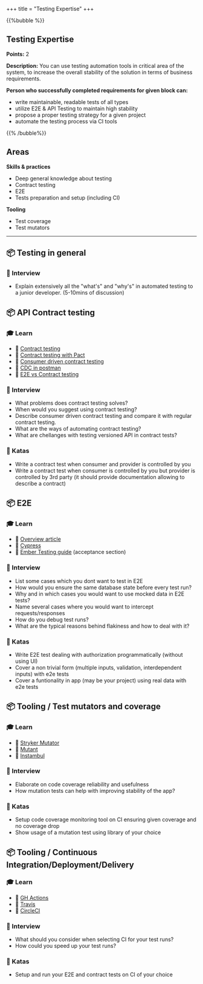 +++
title = "Testing Expertise"
+++

{{%bubble %}}

## Testing Expertise

**Points:** 2

**Description:** You can use testing automation tools in critical area of the system, to increase the overall stability of the solution in terms of business requirements.

**Person who successfully completed requirements for given block can:**

- write maintainable, readable tests of all types
- utilize E2E & API Testing to maintain high stability
- propose a proper testing strategy for a given project
- automate the testing process via CI tools

{{% /bubble%}}

## Areas

**Skills & practices**

- Deep general knowledge about testing
- Contract testing
- E2E
- Tests preparation and setup (including CI)

**Tooling**

- Test coverage
- Test mutators

---

## 📦 Testing in general

### 🎤 Interview

- Explain extensively all the "what's" and "why's" in automated testing to a junior developer. (5-10mins of discussion)

## 📦 API Contract testing

### 🎓 Learn

- 📗 [Contract testing](https://pactflow.io/blog/what-is-contract-testing/)
- 📗 [Contract testing with Pact](https://www.youtube.com/watch?v=-6x6XBDf9sQ)
- 📗 [Consumer driven contract testing](https://medium.com/better-practices/consumer-driven-contract-testing-using-postman-f3580dba5370)
- 📙 [CDC in postman](https://youtu.be/Ynfr-y_1WRs)
- 📙 [E2E vs Contract testing](https://techbeacon.com/app-dev-testing/end-end-vs-contract-based-testing-how-choose)

### 🎤 Interview

- What problems does contract testing solves?
- When would you suggest using contract testing?
- Describe consumer driven contract testing and compare it with regular contract testing.
- What are the ways of automating contract testing?
- What are chellanges with testing versioned API in contract tests?

### 📝 Katas

- Write a contract test when consumer and provider is controlled by you
- Write a contract test when consumer is controlled by you but provider is controlled by 3rd party (it should provide documentation allowing to describe a contract)

## 📦 E2E

### 🎓 Learn

- 📗 [Overview article](https://www.lambdatest.com/blog/all-you-need-to-know-about-end-to-end-testing/)
- 📙 [Cypress](https://www.cypress.io/)
- 📙 [Ember Testing guide](https://github.com/PoslinskiNet/ember-testing-guide) (acceptance section)

### 🎤 Interview

- List some cases which you dont want to test in E2E
- How would you ensure the same database state before every test run?
- Why and in which cases you would want to use mocked data in E2E tests?
- Name several cases where you would want to intercept requests/responses
- How do you debug test runs?
- What are the typical reasons behind flakiness and how to deal with it?

### 📝 Katas

- Write E2E test dealing with authorization programmatically (without using UI)
- Cover a non trivial form (multiple inputs, validation, interdependent inputs) with e2e tests
- Cover a funtionality in app (may be your project) using real data with e2e tests

## 📦 Tooling / Test mutators and coverage

### 🎓 Learn

- 📗 [Stryker Mutator](https://stryker-mutator.io/docs/)
- 📗 [Mutant](https://github.com/mbj/mutant)
- 📗 [Instambul](https://istanbul.js.org/)

### 🎤 Interview

- Elaborate on code coverage reliability and usefulness
- How mutation tests can help with improving stability of the app?

### 📝 Katas

- Setup code coverage monitoring tool on CI ensuring given coverage and no coverage drop
- Show usage of a mutation test using library of your choice

## 📦 Tooling / Continuous Integration/Deployment/Delivery

### 🎓 Learn

- 📗 [GH Actions](https://docs.github.com/en/actions)
- 📗 [Travis](https://docs.travis-ci.com/)
- 📗 [CircleCI](https://circleci.com/docs/)

### 🎤 Interview

- What should you consider when selecting CI for your test runs?
- How could you speed up your test runs?

### 📝 Katas

- Setup and run your E2E and contract tests on CI of your choice
